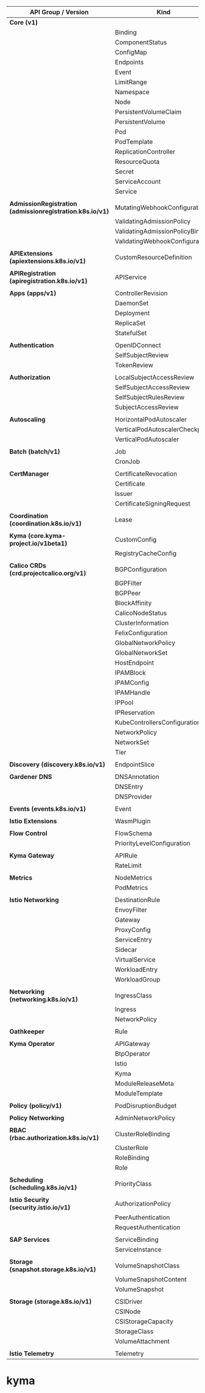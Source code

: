 | **API Group / Version**                                     | **Kind**                         | **Short Name(s)** | **Namespaced** | **API Version**                        |
| ----------------------------------------------------------- | -------------------------------- | ----------------- | -------------- | -------------------------------------- |
| **Core (v1)**                                               |                                  |                   |                |                                        |
|                                                             | Binding                          |                   | Yes            | v1                                     |
|                                                             | ComponentStatus                  | cs                | No             | v1                                     |
|                                                             | ConfigMap                        | cm                | Yes            | v1                                     |
|                                                             | Endpoints                        | ep                | Yes            | v1                                     |
|                                                             | Event                            | ev                | Yes            | v1                                     |
|                                                             | LimitRange                       | limits            | Yes            | v1                                     |
|                                                             | Namespace                        | ns                | No             | v1                                     |
|                                                             | Node                             | no                | No             | v1                                     |
|                                                             | PersistentVolumeClaim            | pvc               | Yes            | v1                                     |
|                                                             | PersistentVolume                 | pv                | No             | v1                                     |
|                                                             | Pod                              | po                | Yes            | v1                                     |
|                                                             | PodTemplate                      |                   | Yes            | v1                                     |
|                                                             | ReplicationController            | rc                | Yes            | v1                                     |
|                                                             | ResourceQuota                    | quota             | Yes            | v1                                     |
|                                                             | Secret                           |                   | Yes            | v1                                     |
|                                                             | ServiceAccount                   | sa                | Yes            | v1                                     |
|                                                             | Service                          | svc               | Yes            | v1                                     |
|                                                             |                                  |                   |                |                                        |
| **AdmissionRegistration (admissionregistration.k8s.io/v1)** | MutatingWebhookConfiguration     |                   | No             | admissionregistration.k8s.io/v1        |
|                                                             | ValidatingAdmissionPolicy        |                   | No             | admissionregistration.k8s.io/v1        |
|                                                             | ValidatingAdmissionPolicyBinding |                   | No             | admissionregistration.k8s.io/v1        |
|                                                             | ValidatingWebhookConfiguration   |                   | No             | admissionregistration.k8s.io/v1        |
|                                                             |                                  |                   |                |                                        |
| **APIExtensions (apiextensions.k8s.io/v1)**                 | CustomResourceDefinition         | crd,crds          | No             | apiextensions.k8s.io/v1                |
|                                                             |                                  |                   |                |                                        |
| **APIRegistration (apiregistration.k8s.io/v1)**             | APIService                       |                   | No             | apiregistration.k8s.io/v1              |
|                                                             |                                  |                   |                |                                        |
| **Apps (apps/v1)**                                          | ControllerRevision               |                   | Yes            | apps/v1                                |
|                                                             | DaemonSet                        | ds                | Yes            | apps/v1                                |
|                                                             | Deployment                       | deploy            | Yes            | apps/v1                                |
|                                                             | ReplicaSet                       | rs                | Yes            | apps/v1                                |
|                                                             | StatefulSet                      | sts               | Yes            | apps/v1                                |
|                                                             |                                  |                   |                |                                        |
| **Authentication**                                          | OpenIDConnect                    | oidc,oidcs        | No             | authentication.gardener.cloud/v1alpha1 |
|                                                             | SelfSubjectReview                |                   | No             | authentication.k8s.io/v1               |
|                                                             | TokenReview                      |                   | No             | authentication.k8s.io/v1               |
|                                                             |                                  |                   |                |                                        |
| **Authorization**                                           | LocalSubjectAccessReview         |                   | Yes            | authorization.k8s.io/v1                |
|                                                             | SelfSubjectAccessReview          |                   | No             | authorization.k8s.io/v1                |
|                                                             | SelfSubjectRulesReview           |                   | No             | authorization.k8s.io/v1                |
|                                                             | SubjectAccessReview              |                   | No             | authorization.k8s.io/v1                |
|                                                             |                                  |                   |                |                                        |
| **Autoscaling**                                             | HorizontalPodAutoscaler          | hpa               | Yes            | autoscaling/v2                         |
|                                                             | VerticalPodAutoscalerCheckpoint  | vpacheckpoint     | Yes            | autoscaling.k8s.io/v1                  |
|                                                             | VerticalPodAutoscaler            | vpa               | Yes            | autoscaling.k8s.io/v1                  |
|                                                             |                                  |                   |                |                                        |
| **Batch (batch/v1)**                                        | Job                              |                   | Yes            | batch/v1                               |
|                                                             | CronJob                          | cj                | Yes            | batch/v1                               |
|                                                             |                                  |                   |                |                                        |
| **CertManager**                                             | CertificateRevocation            | certrevoke        | Yes            | cert.gardener.cloud/v1alpha1           |
|                                                             | Certificate                      | cert              | Yes            | cert.gardener.cloud/v1alpha1           |
|                                                             | Issuer                           |                   | Yes            | cert.gardener.cloud/v1alpha1           |
|                                                             | CertificateSigningRequest        | csr               | No             | certificates.k8s.io/v1                 |
|                                                             |                                  |                   |                |                                        |
| **Coordination (coordination.k8s.io/v1)**                   | Lease                            |                   | Yes            | coordination.k8s.io/v1                 |
|                                                             |                                  |                   |                |                                        |
| **Kyma (core.kyma-project.io/v1beta1)**                     | CustomConfig                     |                   | Yes            | core.kyma-project.io/v1beta1           |
|                                                             | RegistryCacheConfig              |                   | Yes            | core.kyma-project.io/v1beta1           |
|                                                             |                                  |                   |                |                                        |
| **Calico CRDs (crd.projectcalico.org/v1)**                  | BGPConfiguration                 |                   | No             | crd.projectcalico.org/v1               |
|                                                             | BGPFilter                        |                   | No             | crd.projectcalico.org/v1               |
|                                                             | BGPPeer                          |                   | No             | crd.projectcalico.org/v1               |
|                                                             | BlockAffinity                    |                   | No             | crd.projectcalico.org/v1               |
|                                                             | CalicoNodeStatus                 |                   | No             | crd.projectcalico.org/v1               |
|                                                             | ClusterInformation               |                   | No             | crd.projectcalico.org/v1               |
|                                                             | FelixConfiguration               |                   | No             | crd.projectcalico.org/v1               |
|                                                             | GlobalNetworkPolicy              |                   | No             | crd.projectcalico.org/v1               |
|                                                             | GlobalNetworkSet                 |                   | No             | crd.projectcalico.org/v1               |
|                                                             | HostEndpoint                     |                   | No             | crd.projectcalico.org/v1               |
|                                                             | IPAMBlock                        |                   | No             | crd.projectcalico.org/v1               |
|                                                             | IPAMConfig                       |                   | No             | crd.projectcalico.org/v1               |
|                                                             | IPAMHandle                       |                   | No             | crd.projectcalico.org/v1               |
|                                                             | IPPool                           |                   | No             | crd.projectcalico.org/v1               |
|                                                             | IPReservation                    |                   | No             | crd.projectcalico.org/v1               |
|                                                             | KubeControllersConfiguration     |                   | No             | crd.projectcalico.org/v1               |
|                                                             | NetworkPolicy                    |                   | Yes            | crd.projectcalico.org/v1               |
|                                                             | NetworkSet                       |                   | Yes            | crd.projectcalico.org/v1               |
|                                                             | Tier                             |                   | No             | crd.projectcalico.org/v1               |
|                                                             |                                  |                   |                |                                        |
| **Discovery (discovery.k8s.io/v1)**                         | EndpointSlice                    |                   | Yes            | discovery.k8s.io/v1                    |
|                                                             |                                  |                   |                |                                        |
| **Gardener DNS**                                            | DNSAnnotation                    | dnsa              | Yes            | dns.gardener.cloud/v1alpha1            |
|                                                             | DNSEntry                         | dnse              | Yes            | dns.gardener.cloud/v1alpha1            |
|                                                             | DNSProvider                      | dnspr             | Yes            | dns.gardener.cloud/v1alpha1            |
|                                                             |                                  |                   |                |                                        |
| **Events (events.k8s.io/v1)**                               | Event                            | ev                | Yes            | events.k8s.io/v1                       |
|                                                             |                                  |                   |                |                                        |
| **Istio Extensions**                                        | WasmPlugin                       |                   | Yes            | extensions.istio.io/v1alpha1           |
|                                                             |                                  |                   |                |                                        |
| **Flow Control**                                            | FlowSchema                       |                   | No             | flowcontrol.apiserver.k8s.io/v1        |
|                                                             | PriorityLevelConfiguration       |                   | No             | flowcontrol.apiserver.k8s.io/v1        |
|                                                             |                                  |                   |                |                                        |
| **Kyma Gateway**                                            | APIRule                          |                   | Yes            | gateway.kyma-project.io/v2             |
|                                                             | RateLimit                        |                   | Yes            | gateway.kyma-project.io/v1alpha1       |
|                                                             |                                  |                   |                |                                        |
| **Metrics**                                                 | NodeMetrics                      |                   | No             | metrics.k8s.io/v1beta1                 |
|                                                             | PodMetrics                       |                   | Yes            | metrics.k8s.io/v1beta1                 |
|                                                             |                                  |                   |                |                                        |
| **Istio Networking**                                        | DestinationRule                  | dr                | Yes            | networking.istio.io/v1                 |
|                                                             | EnvoyFilter                      |                   | Yes            | networking.istio.io/v1alpha3           |
|                                                             | Gateway                          | gw                | Yes            | networking.istio.io/v1                 |
|                                                             | ProxyConfig                      |                   | Yes            | networking.istio.io/v1beta1            |
|                                                             | ServiceEntry                     | se                | Yes            | networking.istio.io/v1                 |
|                                                             | Sidecar                          |                   | Yes            | networking.istio.io/v1                 |
|                                                             | VirtualService                   | vs                | Yes            | networking.istio.io/v1                 |
|                                                             | WorkloadEntry                    | we                | Yes            | networking.istio.io/v1                 |
|                                                             | WorkloadGroup                    | wg                | Yes            | networking.istio.io/v1                 |
|                                                             |                                  |                   |                |                                        |
| **Networking (networking.k8s.io/v1)**                       | IngressClass                     |                   | No             | networking.k8s.io/v1                   |
|                                                             | Ingress                          | ing               | Yes            | networking.k8s.io/v1                   |
|                                                             | NetworkPolicy                    | netpol            | Yes            | networking.k8s.io/v1                   |
|                                                             |                                  |                   |                |                                        |
| **Oathkeeper**                                              | Rule                             |                   | Yes            | oathkeeper.ory.sh/v1alpha1             |
|                                                             |                                  |                   |                |                                        |
| **Kyma Operator**                                           | APIGateway                       |                   | No             | operator.kyma-project.io/v1alpha1      |
|                                                             | BtpOperator                      |                   | Yes            | operator.kyma-project.io/v1alpha1      |
|                                                             | Istio                            |                   | Yes            | operator.kyma-project.io/v1alpha2      |
|                                                             | Kyma                             |                   | Yes            | operator.kyma-project.io/v1beta2       |
|                                                             | ModuleReleaseMeta                | mrm               | Yes            | operator.kyma-project.io/v1beta2       |
|                                                             | ModuleTemplate                   |                   | Yes            | operator.kyma-project.io/v1beta2       |
|                                                             |                                  |                   |                |                                        |
| **Policy (policy/v1)**                                      | PodDisruptionBudget              | pdb               | Yes            | policy/v1                              |
|                                                             |                                  |                   |                |                                        |
| **Policy Networking**                                       | AdminNetworkPolicy               | anp               | No             | policy.networking.k8s.io/v1alpha1      |
|                                                             |                                  |                   |                |                                        |
| **RBAC (rbac.authorization.k8s.io/v1)**                     | ClusterRoleBinding               |                   | No             | rbac.authorization.k8s.io/v1           |
|                                                             | ClusterRole                      |                   | No             | rbac.authorization.k8s.io/v1           |
|                                                             | RoleBinding                      |                   | Yes            | rbac.authorization.k8s.io/v1           |
|                                                             | Role                             |                   | Yes            | rbac.authorization.k8s.io/v1           |
|                                                             |                                  |                   |                |                                        |
| **Scheduling (scheduling.k8s.io/v1)**                       | PriorityClass                    | pc                | No             | scheduling.k8s.io/v1                   |
|                                                             |                                  |                   |                |                                        |
| **Istio Security (security.istio.io/v1)**                   | AuthorizationPolicy              | ap                | Yes            | security.istio.io/v1                   |
|                                                             | PeerAuthentication               | pa                | Yes            | security.istio.io/v1                   |
|                                                             | RequestAuthentication            | ra                | Yes            | security.istio.io/v1                   |
|                                                             |                                  |                   |                |                                        |
| **SAP Services**                                            | ServiceBinding                   |                   | Yes            | services.cloud.sap.com/v1              |
|                                                             | ServiceInstance                  |                   | Yes            | services.cloud.sap.com/v1              |
|                                                             |                                  |                   |                |                                        |
| **Storage (snapshot.storage.k8s.io/v1)**                    | VolumeSnapshotClass              | vsclass,vsclasses | No             | snapshot.storage.k8s.io/v1             |
|                                                             | VolumeSnapshotContent            | vsc,vscs          | No             | snapshot.storage.k8s.io/v1             |
|                                                             | VolumeSnapshot                   | vs                | Yes            | snapshot.storage.k8s.io/v1             |
|                                                             |                                  |                   |                |                                        |
| **Storage (storage.k8s.io/v1)**                             | CSIDriver                        |                   | No             | storage.k8s.io/v1                      |
|                                                             | CSINode                          |                   | No             | storage.k8s.io/v1                      |
|                                                             | CSIStorageCapacity               |                   | Yes            | storage.k8s.io/v1                      |
|                                                             | StorageClass                     | sc                | No             | storage.k8s.io/v1                      |
|                                                             | VolumeAttachment                 |                   | No             | storage.k8s.io/v1                      |
|                                                             |                                  |                   |                |                                        |
| **Istio Telemetry**                                         | Telemetry                        | telemetry         | Yes            | telemetry.istio.io/v1                  |
# kyma
